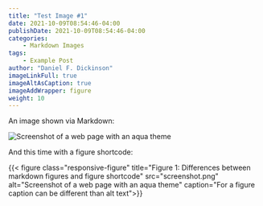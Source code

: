 ```yaml
---
title: "Test Image #1"
date: 2021-10-09T08:54:46-04:00
publishDate: 2021-10-09T08:54:46-04:00
categories:
    - Markdown Images
tags:
    - Example Post
author: "Daniel F. Dickinson"
imageLinkFull: true
imageAltAsCaption: true
imageAddWrapper: figure
weight: 10
---
```


An image shown via Markdown:

![Screenshot of a web page with an aqua theme](screenshot.png)


And this time with a figure shortcode:

{{< figure class="responsive-figure" title="Figure 1: Differences between markdown figures and figure shortcode" src="screenshot.png" alt="Screenshot of a web page with an aqua theme" caption="For a figure caption can be different than alt text">}}
